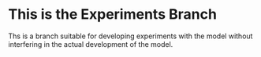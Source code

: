 # This is the Experiments Branch
Ths is a branch suitable for developing experiments with the model without interfering in the actual development of the model. 
